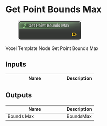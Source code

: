 # Get Point Bounds Max

<div align="left" data-full-width="false">

<figure><img src="get_point_bounds_max.png" alt=""><figcaption></figcaption></figure>

</div>

Voxel Template Node Get Point Bounds Max

## Inputs

<table>
<thead><tr><th width="170">Name</th><th>Description</th></tr></thead>
<tbody>
</tbody>
</table>

## Outputs

<table>
<thead><tr><th width="170">Name</th><th>Description</th></tr></thead>
<tbody>
<tr><td>Bounds Max</td><td>BoundsMax</td></tr>
</tbody>
</table>